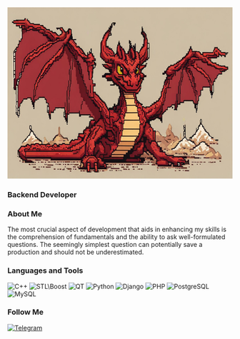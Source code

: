<div style="text-align: center;">
  <a href="https://veresov.pro/cmustdie/"><img src="https://github.com/Smaug-DS/Smaug-DS/blob/main/assets/smaug.jpg" width="672" height="384"></a>
</div>


### Backend Developer

### About Me
The most crucial aspect of development that aids in enhancing my skills is the comprehension of fundamentals and the ability to ask well-formulated questions. The seemingly simplest question can potentially save a production and should not be underestimated.

### Languages and Tools
![C++](https://img.shields.io/badge/-C++-090909?style=for-the-badge&logo=C%2b%2b&logoColor=6296CC)
![STL\Boost](https://img.shields.io/badge/-STL\Boost-090909?style=for-the-badge&logo=Boost&logoColor=629665)
![QT](https://img.shields.io/badge/-QT-090909?style=for-the-badge&logo=QT&logoColor=0d544f)
![Python](https://img.shields.io/badge/-Python-090909?style=for-the-badge&logo=Python&logoColor=green)
![Django](https://img.shields.io/badge/-Django-090909?style=for-the-badge&logo=Django&logoColor=00FF00)
![PHP](https://img.shields.io/badge/-PHP-090909?style=for-the-badge&logo=PHP&logoColor=097CDB)
![PostgreSQL](https://img.shields.io/badge/-PostgreSQL-090909?style=for-the-badge&logo=PostgreSQL&logoColor=336791)
![MySQL](https://img.shields.io/badge/-MySQL-090909?style=for-the-badge&logo=MySQL&logoColor=F29111)

### Follow Me

[![Telegram](https://img.shields.io/badge/-Telegram-090909?style=for-the-badge&logo=Telegram&logoColor=#2AABEE)](https://t.me/su6tle_in9iff)
